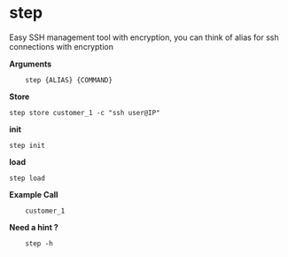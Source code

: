 # step

Easy SSH management tool with encryption, you can think of alias for ssh connections with encryption

**Arguments**

```shell
    step {ALIAS} {COMMAND}
```

**Store**

```shell
step store customer_1 -c "ssh user@IP"
```

**init**

```
step init
```

**load**

```
step load
```

**Example Call**

```shell
    customer_1
```

**Need a hint ?**

```shell
    step -h
```
